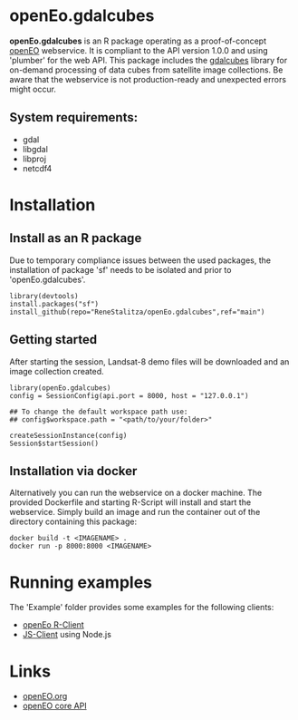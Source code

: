 # openEo.gdalcubes

**openEo.gdalcubes** is an R package operating as a proof-of-concept [openEO](http://openeo.org/) webservice. It is compliant to the API version 1.0.0 and using 'plumber' for the web API. This package includes the [gdalcubes](https://github.com/appelmar/gdalcubes) library for on-demand processing of data cubes from satellite image collections. Be aware that the webservice is not production-ready and unexpected errors might occur.

## System requirements:
* gdal
* libgdal
* libproj
* netcdf4

# Installation
## Install as an R package
Due to temporary compliance issues between the used packages, the installation of package 'sf' needs to be isolated and prior to 'openEo.gdalcubes'.
```
library(devtools)
install.packages("sf")
install_github(repo="ReneStalitza/openEo.gdalcubes",ref="main")
```

## Getting started
After starting the session, Landsat-8 demo files will be downloaded and an image collection created.
```
library(openEo.gdalcubes)
config = SessionConfig(api.port = 8000, host = "127.0.0.1")

## To change the default workspace path use:
## config$workspace.path = "<path/to/your/folder>"

createSessionInstance(config)
Session$startSession()

```

## Installation via docker
Alternatively you can run the webservice on a docker machine. The provided Dockerfile and starting R-Script will install and start the webservice. Simply build an image and run the container out of the directory containing this package:
```
docker build -t <IMAGENAME> .
docker run -p 8000:8000 <IMAGENAME>
```

# Running examples
The 'Example' folder provides some examples for the following clients:
* [openEo R-Client](https://github.com/Open-EO/openeo-r-client)
* [JS-Client](https://github.com/Open-EO/openeo-js-client) using Node.js


# Links
* [openEO.org](http://openeo.org/)
* [openEO core API](https://api.openeo.org/)
